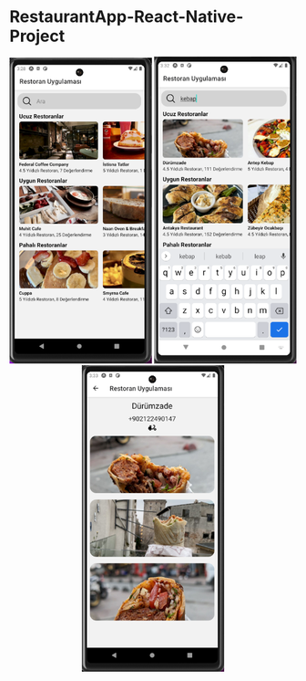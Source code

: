 # RestaurantApp-React-Native-Project

<p align="center">
  <img src="/img/1.png" alt="Screenshot 1" width="250"/>
  <img src="/img/2.png" alt="Screenshot 2" width="250"/>
  <img src="/img/3.png" alt="Screenshot 3" width="250"/>
</p>
